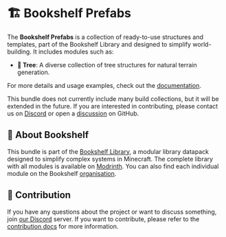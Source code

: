 # 🏗️ Bookshelf Prefabs

The **Bookshelf Prefabs** is a collection of ready-to-use structures and templates, part of the Bookshelf Library and designed to simplify world-building. It includes modules such as:

- **🌳 Tree**: A diverse collection of tree structures for natural terrain generation.

For more details and usage examples, check out the [documentation](https://docs.mcbookshelf.dev/en/latest/index.html).

This bundle does not currently include many build collections, but it will be extended in the future.
If you are interested in contributing, please contact us on [Discord](https://discord.gg/MkXytNjmBt) or open a [discussion](https://github.com/mcbookshelf/bookshelf/discussions) on GitHub.

## 📖 About Bookshelf

This bundle is part of the [Bookshelf Library](https://docs.mcbookshelf.dev/en/latest/index.html), a modular library datapack designed to simplify complex systems in Minecraft.
The complete library with all modules is available on [Modrinth](https://modrinth.com/datapack/bookshelf-suite).
You can also find each individual module on the Bookshelf [organisation](https://modrinth.com/organization/mcbookshelf).

## 🤝 Contribution

If you have any questions about the project or want to discuss something, join [our Discord](https://discord.gg/MkXytNjmBt) server.
If you want to contribute, please refer to the [contribution docs](https://docs.mcbookshelf.dev/en/latest/contribute/index.html) for more information.
